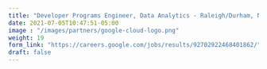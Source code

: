 ```yaml
---
title: "Developer Programs Engineer, Data Analytics - Raleigh/Durham, NC"
date: 2021-07-05T10:47:51-05:00
image : "/images/partners/google-cloud-logo.png"
weight: 19
form_link: "https://careers.google.com/jobs/results/92702922468401862/"
draft: false
---
```


